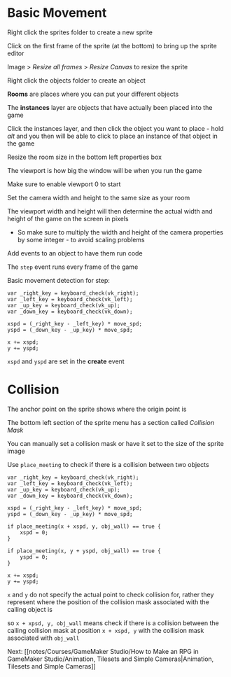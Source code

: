 # Basic Movement

Right click the sprites folder to create a new sprite

Click on the first frame of the sprite (at the bottom) to bring up the sprite editor

Image > *Resize all frames* > *Resize Canvas* to resize the sprite

Right click the objects folder to create an object

**Rooms** are places where you can put your different objects

The **instances** layer are objects that have actually been placed into the game

Click the instances layer, and then click the object you want to place - hold *alt* and you then will be able to click to place an instance of that object in the game

Resize the room size in the bottom left properties box

The viewport is how big the window will be when you run the game

Make sure to enable viewport 0 to start

Set the camera width and height to the same size as your room

The viewport width and height will then determine the actual width and height of the game on the screen in pixels
- So make sure to multiply the width and height of the camera properties by some integer - to avoid scaling problems

Add events to an object to have them run code

The `step` event runs every frame of the game

Basic movement detection for step:

```gml
var _right_key = keyboard_check(vk_right);
var _left_key = keyboard_check(vk_left);
var _up_key = keyboard_check(vk_up);
var _down_key = keyboard_check(vk_down);

xspd = (_right_key - _left_key) * move_spd;
yspd = (_down_key - _up_key) * move_spd;

x += xspd;
y += yspd;
```

`xspd` and `yspd` are set in the **create** event

# Collision

The anchor point on the sprite shows where the origin point is

The bottom left section of the sprite menu has a section called *Collision Mask*

You can manually set a collision mask or have it set to the size of the sprite image

Use `place_meeting` to check if there is a collision between two objects

```gml
var _right_key = keyboard_check(vk_right);
var _left_key = keyboard_check(vk_left);
var _up_key = keyboard_check(vk_up);
var _down_key = keyboard_check(vk_down);

xspd = (_right_key - _left_key) * move_spd;
yspd = (_down_key - _up_key) * move_spd;

if place_meeting(x + xspd, y, obj_wall) == true {
	xspd = 0;
}

if place_meeting(x, y + yspd, obj_wall) == true {
	yspd = 0;
}

x += xspd;
y += yspd;
```

`x` and `y` do not specify the actual point to check collision for, rather they represent where the position of the collision mask associated with the calling object is

so `x + xpsd, y, obj_wall` means check if there is a collision between the calling collision mask at position `x + xspd, y` with the collision mask associated with `obj_wall`

Next: [[notes/Courses/GameMaker Studio/How to Make an RPG in GameMaker Studio/Animation, Tilesets and Simple Cameras|Animation, Tilesets and Simple Cameras]]